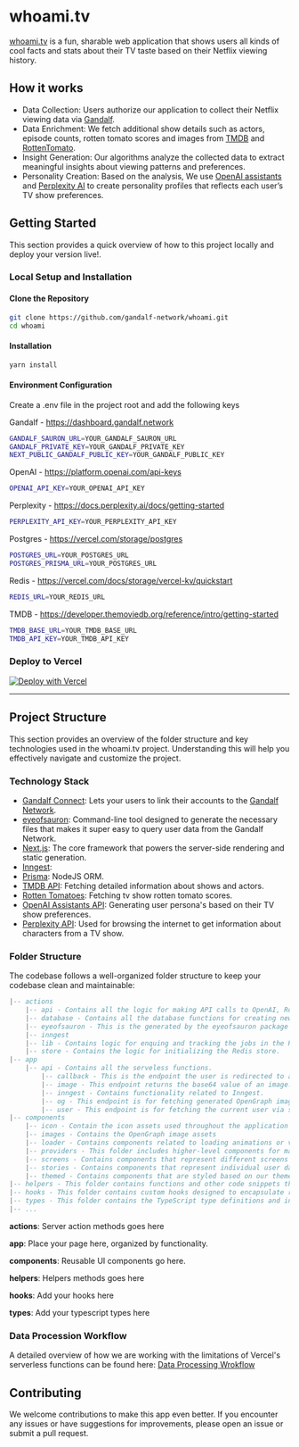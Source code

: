 
# whoami.tv

[whoami.tv](https://whoami.tv/) is a fun, sharable web application that shows users all kinds of cool facts and stats about their TV taste based on their Netflix viewing history.

## How it works

- Data Collection: Users authorize our application to collect their Netflix viewing data via [Gandalf](https://gandalf.network/).
- Data Enrichment: We fetch additional show details such as actors, episode counts, rotten tomato scores and images from [TMDB](https://developer.themoviedb.org/reference/intro/getting-started) and [RottenTomato](https://www.rottentomatoes.com/).
- Insight Generation: Our algorithms analyze the collected data to extract meaningful insights about viewing patterns and preferences.
- Personality Creation: Based on the analysis, We use [OpenAI assistants](https://platform.openai.com/docs/assistants/overview) and [Perplexity AI](https://www.perplexity.ai/) to create personality profiles that reflects each user’s TV show preferences.

## Getting Started

This section provides a quick overview of how to this project locally and deploy your version live!.

### Local Setup and Installation

#### Clone the Repository

```bash
git clone https://github.com/gandalf-network/whoami.git
cd whoami
```

#### Installation

```bash
yarn install
```

#### Environment Configuration

Create a .env file in the project root and add the following keys

Gandalf - <https://dashboard.gandalf.network>

```bash
GANDALF_SAURON_URL=YOUR_GANDALF_SAURON_URL
GANDALF_PRIVATE_KEY=YOUR_GANDALF_PRIVATE_KEY
NEXT_PUBLIC_GANDALF_PUBLIC_KEY=YOUR_GANDALF_PUBLIC_KEY
```

OpenAI - <https://platform.openai.com/api-keys>

```bash
OPENAI_API_KEY=YOUR_OPENAI_API_KEY
```

Perplexity - <https://docs.perplexity.ai/docs/getting-started>

```bash
PERPLEXITY_API_KEY=YOUR_PERPLEXITY_API_KEY
```

Postgres - <https://vercel.com/storage/postgres>

```bash
POSTGRES_URL=YOUR_POSTGRES_URL
POSTGRES_PRISMA_URL=YOUR_POSTGRES_URL
```

Redis - <https://vercel.com/docs/storage/vercel-kv/quickstart>

```bash
REDIS_URL=YOUR_REDIS_URL
```

TMDB - <https://developer.themoviedb.org/reference/intro/getting-started>

```bash
TMDB_BASE_URL=YOUR_TMDB_BASE_URL
TMDB_API_KEY=YOUR_TMDB_API_KEY
```

### Deploy to Vercel

[![Deploy with Vercel](https://vercel.com/button)](https://vercel.com/new/clone?repository-url=https%3A%2F%2Fgithub.com%2Fgandalf-network%2Fwhoami&env=NEXT_PUBLIC_GANDALF_PUBLIC_KEY,GANDALF_PRIVATE_KEY,GANDALF_SAURON_URL,POSTGRES_URL,POSTGRES_PRISMA_URL,TMDB_BASE_URL,TMDB_API_KEY,PERPLEXITY_API_KEY,REDIS_URL,OPENAI_API_KEY&envDescription=Environment%20variables%20for%20the%20Gandalf%20API&envLink=https%3A%2F%2Fgandalf-api.com%2Fdashboard&project-name=whoami&repository-name=whoami)

---

## Project Structure

This section provides an overview of the folder structure and key technologies used in the whoami.tv project. Understanding this will help you effectively navigate and customize the project.

### Technology Stack

- [Gandalf Connect](https://github.com/gandalf-network/connect): Lets your users to link their accounts to the [Gandalf Network](https://gandalf.network/).
- [eyeofsauron](https://github.com/gandalf-network/eyeofsauron): Command-line tool designed to generate the necessary files that makes it super easy to query user data from the Gandalf Network.
- [Next.js](https://nextjs.org/): The core framework that powers the server-side rendering and static generation.
- [Inngest](https://www.inngest.com/):
- [Prisma](https://github.com/prisma/prisma): NodeJS ORM.
- [TMDB API](https://developer.themoviedb.org/reference/intro/getting-started): Fetching detailed information about shows and actors.
- [Rotten Tomatoes](https://www.rottentomatoes.com/): Fetching tv show rotten tomato scores.
- [OpenAI Assistants API](https://platform.openai.com/docs/assistants/overview): Generating user persona's based on their TV show preferences.
- [Perplexity API](https://www.perplexity.ai/): Used for browsing the internet to get information about characters from a TV show.

### Folder Structure

The codebase follows a well-organized folder structure to keep your codebase clean and maintainable:

``` lua
|-- actions
    |-- api - Contains all the logic for making API calls to OpenAI, RottenTomatoes, Perplexity, and TVDB.
    |-- database - Contains all the database functions for creating new users, saving user Netflix data and querying the data.
    |-- eyeofsauron - This is the generated by the eyeofsauron package for querying users Netflix data from the Gandalf Network.
    |-- inngest
    |-- lib - Contains logic for enquing and tracking the jobs in the Redis store.
    |-- store - Contains the logic for initializing the Redis store.
|-- app
    |-- api - Contains all the serveless functions.
        |-- callback - This is the endpoint the user is redirected to after connecting their Netflix account to the Gandalf Network.
        |-- image - This endpoint returns the base64 value of an image.
        |-- inngest - Contains functionality related to Inngest.
        |-- og - This endpoint is for fetching generated OpenGraph images.
        |-- user - This endpoint is for fetching the current user via session ID
|-- components
    |-- icon - Contain the icon assets used throughout the application
    |-- images - Contains the OpenGraph image assets
    |-- loader - Contains components related to loading animations or visual indicators
    |-- providers - This folder includes higher-level components for managing application context and state providers.
    |-- screens - Contains components that represent different screens within the app
    |-- stories - Contains components that represent individual user data stories
    |-- themed - Contains components that are styled based on our theme
|-- helpers - This folder contains functions and other code snippets that assist with common tasks.
|-- hooks - This folder contains custom hooks designed to encapsulate reusable logic and improve code structure.
|-- types - This folder contains the TypeScript type definitions and interfaces used throughout the app
|-- ...
```

**actions**: Server action methods goes here

**app**: Place your page here, organized by functionality.

**components**: Reusable UI components go here.

**helpers**: Helpers methods goes here

**hooks**: Add your hooks here

**types**: Add your typescript types here

### Data Procession Workflow

A detailed overview of how we are working with the limitations of Vercel's serverless functions can be found here: [Data Processing Wrokflow](https://github.com/gandalf-network/whoami/blob/chore/update-readme/src/actions/lib/queue/Readme.md)

## Contributing

We welcome contributions to make this app even better. If you encounter any issues or have suggestions for improvements, please open an issue or submit a pull request.
